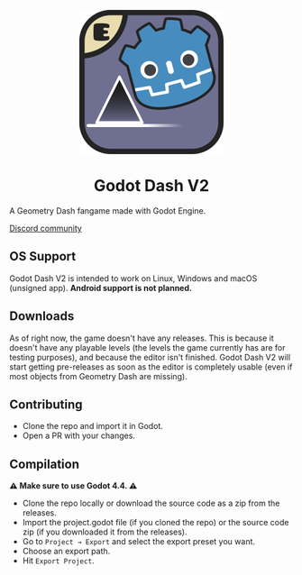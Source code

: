 <p align="center">
 <img src="assets/logo/logo.png" align="center" width="256" alt="Godot Dash logo"></img>
 <h1 align="center">Godot Dash V2</h1>
</p>

A Geometry Dash fangame made with Godot Engine.

[Discord community](https://discord.gg/8Vn9qDDXZD)

## OS Support

Godot Dash V2 is intended to work on Linux, Windows and macOS (unsigned app). **Android support is not planned.**

## Downloads

<!-- Head to the [releases](https://github.com/enderprism/godot-dash-v2/releases/) section and download the latest one. -->

As of right now, the game doesn't have any releases.
This is because it doesn't have any playable levels (the levels the game currently has are for testing purposes), and because the editor isn't finished.
Godot Dash V2 will start getting pre-releases as soon as the editor is completely usable (even if most objects from Geometry Dash are missing).

## Contributing

- Clone the repo and import it in Godot.
- Open a PR with your changes.

## Compilation

**⚠️ Make sure to use Godot 4.4. ⚠️**

- Clone the repo locally or download the source code as a zip from the releases.
- Import the project.godot file (if you cloned the repo) or the source code zip (if you downloaded it from the releases).
- Go to `Project → Export` and select the export preset you want.
- Choose an export path.
- Hit `Export Project`.
